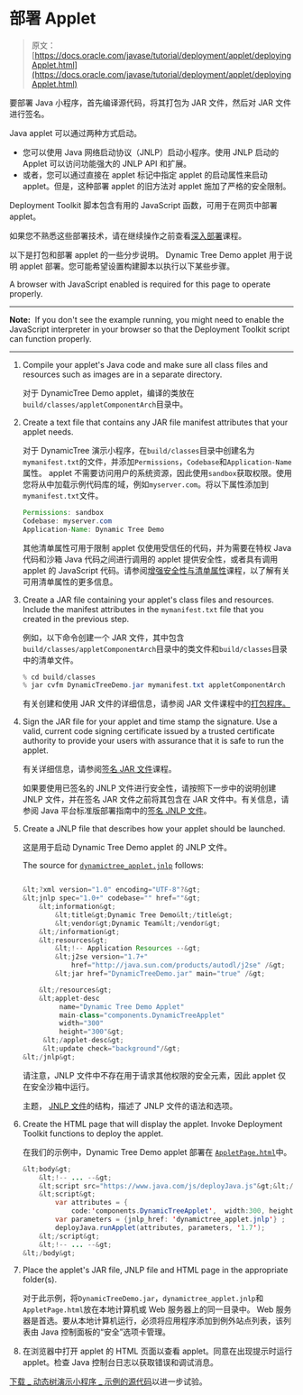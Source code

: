 # 部署 Applet

> 原文： [https://docs.oracle.com/javase/tutorial/deployment/applet/deployingApplet.html](https://docs.oracle.com/javase/tutorial/deployment/applet/deployingApplet.html)

要部署 Java 小程序，首先编译源代码，将其打包为 JAR 文件，然后对 JAR 文件进行签名。

Java applet 可以通过两种方式启动。

*   您可以使用 Java 网络启动协议（JNLP）启动小程序。使用 JNLP 启动的 Applet 可以访问功能强大的 JNLP API 和扩展。
*   或者，您可以通过直接在 applet 标记中指定 applet 的启动属性来启动 applet。但是，这种部署 applet 的旧方法对 applet 施加了严格的安全限制。

Deployment Toolkit 脚本包含有用的 JavaScript 函数，可用于在网页中部署 applet。

如果您不熟悉这些部署技术，请在继续操作之前查看[深入部署](../deploymentInDepth/index.html)课程。

以下是打包和部署 applet 的一些分步说明。 Dynamic Tree Demo applet 用于说明 applet 部署。您可能希望设置构建脚本以执行以下某些步骤。

<noscript>A browser with JavaScript enabled is required for this page to operate properly.</noscript>

* * *

**Note:**  If you don't see the example running, you might need to enable the JavaScript interpreter in your browser so that the Deployment Toolkit script can function properly.

* * *

1.  Compile your applet's Java code and make sure all class files and resources such as images are in a separate directory.

    对于 DynamicTree Demo applet，编译的类放在`build/classes/appletComponentArch`目录中。

2.  Create a text file that contains any JAR file manifest attributes that your applet needs.

    对于 DynamicTree 演示小程序，在`build/classes`目录中创建名为`mymanifest.txt`的文件，并添加`Permissions`，`Codebase`和`Application-Name`属性。 applet 不需要访问用户的系统资源，因此使用`sandbox`获取权限。使用您将从中加载示例代码库的域，例如`myserver.com`。将以下属性添加到`mymanifest.txt`文件。

    ```java
    Permissions: sandbox
    Codebase: myserver.com
    Application-Name: Dynamic Tree Demo

    ```

    其他清单属性可用于限制 applet 仅使用受信任的代码，并为需要在特权 Java 代码和沙箱 Java 代码之间进行调用的 applet 提供安全性，或者具有调用 applet 的 JavaScript 代码。请参阅[增强安全性与清单属性](../jar/secman.html)课程，以了解有关可用清单属性的更多信息。

3.  Create a JAR file containing your applet's class files and resources. Include the manifest attributes in the `mymanifest.txt` file that you created in the previous step.

    例如，以下命令创建一个 JAR 文件，其中包含`build/classes/appletComponentArch`目录中的类文件和`build/classes`目录中的清单文件。

    ```java
    % cd build/classes
    % jar cvfm DynamicTreeDemo.jar mymanifest.txt appletComponentArch

    ```

    有关创建和使用 JAR 文件的详细信息，请参阅 JAR 文件课程中的[打包程序。](../jar/index.html)

4.  Sign the JAR file for your applet and time stamp the signature. Use a valid, current code signing certificate issued by a trusted certificate authority to provide your users with assurance that it is safe to run the applet.

    有关详细信息，请参阅[签名 JAR 文件](../jar/signing.html)课程。

    如果要使用已签名的 JNLP 文件进行安全性，请按照下一步中的说明创建 JNLP 文件，并在签名 JAR 文件之前将其包含在 JAR 文件中。有关信息，请参阅 Java 平台标准版部署指南中的[签名 JNLP 文件](https://docs.oracle.com/javase/8/docs/technotes/guides/deploy/signedJNLP.html)。

5.  Create a JNLP file that describes how your applet should be launched.

    这是用于启动 Dynamic Tree Demo applet 的 JNLP 文件。

    The source for [``dynamictree_applet.jnlp``](examples/applet_ComponentArch_DynamicTreeDemo/src/dynamictree_applet.jnlp) follows:

    ```java

    &lt;?xml version="1.0" encoding="UTF-8"?&gt;
    &lt;jnlp spec="1.0+" codebase="" href=""&gt;
        &lt;information&gt;
            &lt;title&gt;Dynamic Tree Demo&lt;/title&gt;
            &lt;vendor&gt;Dynamic Team&lt;/vendor&gt;
        &lt;/information&gt;
        &lt;resources&gt;
            &lt;!-- Application Resources --&gt;
            &lt;j2se version="1.7+"
                href="http://java.sun.com/products/autodl/j2se" /&gt;
            &lt;jar href="DynamicTreeDemo.jar" main="true" /&gt;

        &lt;/resources&gt;
        &lt;applet-desc 
             name="Dynamic Tree Demo Applet"
             main-class="components.DynamicTreeApplet"
             width="300"
             height="300"&gt;
         &lt;/applet-desc&gt;
         &lt;update check="background"/&gt;
    &lt;/jnlp&gt;                                   

    ```

    请注意，JNLP 文件中不存在用于请求其他权限的安全元素，因此 applet 仅在安全沙箱中运行。

    主题， [JNLP 文件](../deploymentInDepth/jnlpFileSyntax.html)的结构，描述了 JNLP 文件的语法和选项。

6.  Create the HTML page that will display the applet. Invoke Deployment Toolkit functions to deploy the applet.

    在我们的示例中，Dynamic Tree Demo applet 部署在 [``AppletPage.html``](examples/dist/applet_ComponentArch_DynamicTreeDemo/AppletPage.html)中。

    ```java
    &lt;body&gt;
        &lt;!-- ... --&gt;
        &lt;script src="https://www.java.com/js/deployJava.js"&gt;&lt;/script&gt;
        &lt;script&gt; 
            var attributes = {
                code:'components.DynamicTreeApplet',  width:300, height:300} ; 
            var parameters = {jnlp_href: 'dynamictree_applet.jnlp'} ; 
            deployJava.runApplet(attributes, parameters, '1.7'); 
        &lt;/script&gt;
        &lt;!-- ... --&gt;
    &lt;/body&gt;

    ```

7.  Place the applet's JAR file, JNLP file and HTML page in the appropriate folder(s).

    对于此示例，将`DynamicTreeDemo.jar`，`dynamictree_applet.jnlp`和`AppletPage.html`放在本地计算机或 Web 服务器上的同一目录中。 Web 服务器是首选。要从本地计算机运行，必须将应用程序添加到例外站点列表，该列表由 Java 控制面板的“安全”选项卡管理。

8.  在浏览器中打开 applet 的 HTML 页面以查看 applet。同意在出现提示时运行 applet。检查 Java 控制台日志以获取错误和调试消息。

[下载 _ 动态树演示小程序 _ 示例的源代码](examplesIndex.html#ComponentArchDynamicTreeDemo)以进一步试验。